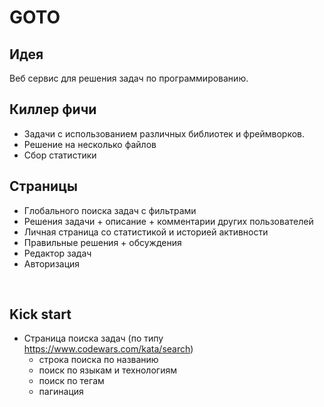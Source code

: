 # GOTO

## Идея
Веб сервис для решения задач по программированию.

## Киллер фичи
- Задачи с использованием различных библиотек и фреймворков.
- Решение на несколько файлов
- Сбор статистики

## Страницы
- Глобального поиска задач с фильтрами
- Решения задачи + описание + комментарии других пользователей
- Личная страница со статистикой и историей активности
- Правильные решения + обсуждения
- Редактор задач
- Авторизация

<br>

## Kick start
- Страница поиска задач (по типу https://www.codewars.com/kata/search)
    - строка поиска по названию
    - поиск по языкам и технологиям
    - поиск по тегам
    - пагинация